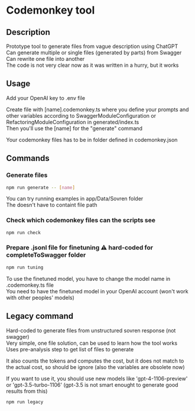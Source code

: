 # Codemonkey tool

## Description
Prototype tool to generate files from vague description using ChatGPT\
Can generate multiple or single files (generated by parts) from Swagger\
Can rewrite one file into another\
The code is not very clear now as it was written in a hurry, but it works

## Usage
Add your OpenAI key to .env file

Create file with [name].codemonkey.ts where you define your prompts and other variables
according to SwaggerModuleConfiguration or RefactoringModuleConfiguration in generated/index.ts\
Then you'll use the [name] for the "generate" command

Your codemonkey files has to be in folder defined in codemonkey.json

## Commands
### Generate files
```bash
npm run generate -- [name]
```

You can try running examples in app/Data/Sovren folder\
The <name> doesn't have to containt file path

### Check which codemonkey files can the scripts see
```bash
npm run check
```

### Prepare .jsonl file for finetuning :warning: hard-coded for completeToSwagger folder
```bash
npm run tuning
```

To use the finetuned model, you have to change the model name in .codemonkey.ts file \
You need to have the finetuned model in your OpenAI account (won't work with other peoples' models)

## Legacy command
Hard-coded to generate files from unstructured sovren response (not swagger) \
Very simple, one file solution, can be used to learn how the tool works \
Uses pre-analysis step to get list of files to generate

It also counts the tokens and computes the cost, but it does not match to the actual cost,
 so should be ignore (also the variables are obsolete now)

If you want to use it, you should use new models like 'gpt-4-1106-preview' or 'gpt-3.5-turbo-1106' (gpt-3.5 is not smart enought to generate good results from this)

```bash
npm run legacy
```
